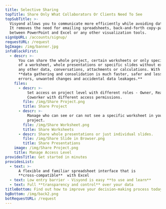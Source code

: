 ```yaml
---
title: Selective Sharing
topTitle: Share Only What Collaborators Or Clients Need To See
topSubTitle: >-
  Visyond allows you to communicate more efficiently while avoiding data leaks.
  It removes the need for emailing spreadsheets, back-and-forth copy-paste
  between PowerPoint and Excel or any other visualization tools. 
signUpURL: /accounts/signup/
requestURL: /request
bgImage: /img/banner.jpg
infoBlockFirst:
  - descr: >-
      You can share the whole project, certain worksheets or only specific parts
      of a worksheet, whole presentations or specific slides without exposing
      any other data, conversations, attachments or calculations. With this,
      **data gathering and consolidation is much faster, safer and less prone to
      errors, unwanted changes and accidental data leakages.**
    files:
      - descr: >-
          Set access on project level with different roles - Owner, Reader,
          Coworker with different access permissions.
        file: /img/Share Project.png
        title: Share Project
      - descr: >-
          Manage who can see or can not see a specific worksheet in your
          project.
        file: /img/Share Worksheet.png
        title: Share Worksheets
      - descr: Share whole presentations or just individual slides.
        file: /img/Share Slide in Browser.png
        title: Share Presentations
    image: /img/Share Project.png
    title: Manage Access Level
providesTitle: Get started in minutes
providesList:
  - text: >-
      A flexible and familiar spreadsheet interface that is
      **cross-compatible**  with Excel
  - text: Low entry barrier - Visyond is easy **to use and learn**
  - text: Full **transparency and control** over your data
titleBottom: Find out how to improve your decision-making process today
bgBottom: /img/back2.png
botRequestURL: /request
---
```


